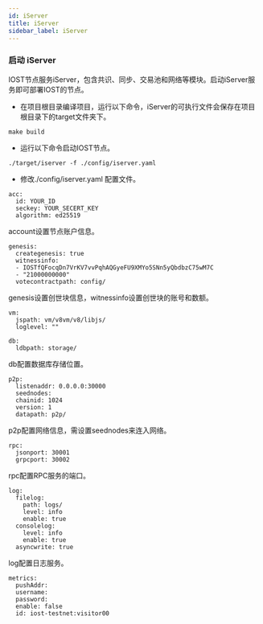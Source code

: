 ```yaml
---
id: iServer
title: iServer
sidebar_label: iServer
---
```


### 启动 iServer
IOST节点服务iServer，包含共识、同步、交易池和网络等模块。启动iServer服务即可部署IOST的节点。

* 在项目根目录编译项目，运行以下命令，iServer的可执行文件会保存在项目根目录下的target文件夹下。

```
make build
```

* 运行以下命令启动IOST节点。

```
./target/iserver -f ./config/iserver.yaml
```

* 修改./config/iserver.yaml 配置文件。

```
acc:
  id: YOUR_ID
  seckey: YOUR_SECERT_KEY
  algorithm: ed25519
```
account设置节点账户信息。


```
genesis:
  creategenesis: true
  witnessinfo:
  - IOSTfQFocqDn7VrKV7vvPqhAQGyeFU9XMYo5SNn5yQbdbzC75wM7C
  - "21000000000"
  votecontractpath: config/
```
genesis设置创世块信息，witnessinfo设置创世块的账号和数额。


```
vm:
  jspath: vm/v8vm/v8/libjs/
  loglevel: ""

```


```
db:
  ldbpath: storage/
```
db配置数据库存储位置。


```
p2p:
  listenaddr: 0.0.0.0:30000
  seednodes:
  chainid: 1024
  version: 1
  datapath: p2p/
```
p2p配置网络信息，需设置seednodes来连入网络。


```
rpc:
  jsonport: 30001
  grpcport: 30002
```
rpc配置RPC服务的端口。


```
log:
  filelog:
    path: logs/
    level: info
    enable: true
  consolelog:
    level: info
    enable: true
  asyncwrite: true
```
log配置日志服务。


```
metrics:
  pushAddr:
  username:
  password:
  enable: false
  id: iost-testnet:visitor00
```
